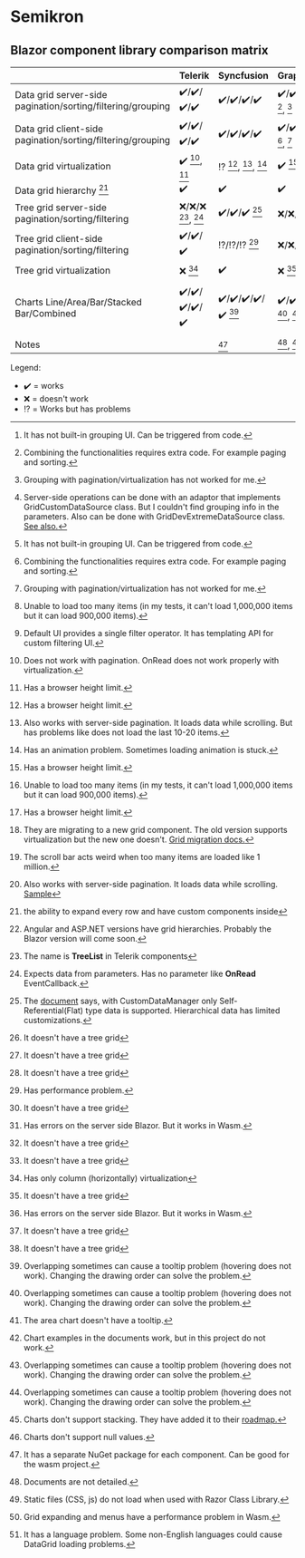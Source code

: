 # Semikron

## Blazor component library comparison matrix

||Telerik|Syncfusion|GrapeCity/C1|Infragistics|DevExpress|Radzen|
|-|-|-|-|-|-|-|
|Data grid server-side pagination/sorting/filtering/grouping|:heavy_check_mark:/:heavy_check_mark:/:heavy_check_mark:/:heavy_check_mark:|:heavy_check_mark:/:heavy_check_mark:/:heavy_check_mark:/:heavy_check_mark:|:heavy_check_mark:/:heavy_check_mark:/:heavy_check_mark:/:interrobang: [^c1_grid_group_ui], [^c1_grid_implementation], [^c1_grid_group_problem]|:x:/:x:/:x:/:x:|:heavy_check_mark:/:heavy_check_mark:/:heavy_check_mark:/:x: [^devexpress_grid_server_fetch]|:heavy_check_mark:/:heavy_check_mark:/:heavy_check_mark:/:x:|
|Data grid client-side pagination/sorting/filtering/grouping|:heavy_check_mark:/:heavy_check_mark:/:heavy_check_mark:/:heavy_check_mark:|:heavy_check_mark:/:heavy_check_mark:/:heavy_check_mark:/:heavy_check_mark:|:heavy_check_mark:/:heavy_check_mark:/:heavy_check_mark:/:interrobang: [^c1_grid_group_ui], [^c1_grid_implementation], [^c1_grid_group_problem]|:heavy_check_mark:/:heavy_check_mark:/:heavy_check_mark:/:heavy_check_mark: [^infragistics_grid_data_size_limit]|:heavy_check_mark:/:heavy_check_mark:/:heavy_check_mark:/:heavy_check_mark: [^devexpress_grid_filter_operators]|:heavy_check_mark:/:heavy_check_mark:/:heavy_check_mark:/:heavy_check_mark:|
|Data grid virtualization|:heavy_check_mark: [^telerik_virtualization], [^virtualization_limits]|:interrobang: [^virtualization_limits], [^syncfusion_virtualization], [^syncfusion_virt_anim_prob]|:heavy_check_mark: [^virtualization_limits]|:heavy_check_mark: [^infragistics_grid_data_size_limit]|:interrobang: [^virtualization_limits], [^devexpress_grid_virt_versions]|:heavy_check_mark: [^radzen_grid_virt_data_size], [^radzen_virtualization]|
|Data grid hierarchy [^hierarchy]|:heavy_check_mark:|:heavy_check_mark:|:heavy_check_mark:|:x: [^infragistics_grid_hierarchy]|:heavy_check_mark:|:heavy_check_mark:|
|Tree grid server-side pagination/sorting/filtering|:x:/:x:/:x: [^telerik_tree_grid_info], [^telerik_tree_grid]|:heavy_check_mark:/:heavy_check_mark:/:heavy_check_mark: [^syncfusion_tree_grid_server_side]|:x:/:x:/:x: [^no_tree_grid]|:x:/:x:/:x:/:x:|:x:/:x:/:x: [^no_tree_grid]|:x:/:x:/:x: [^no_tree_grid]|
|Tree grid client-side pagination/sorting/filtering|:heavy_check_mark:/:heavy_check_mark:/:heavy_check_mark:|:interrobang:/:interrobang:/:interrobang: [^performance_problem]|:x:/:x:/:x: [^no_tree_grid]|:interrobang:/:interrobang:/:interrobang: [^infragistics_tree_grid_server_blazor]|:x:/:x:/:x: [^no_tree_grid]|:x:/:x:/:x: [^no_tree_grid]|
|Tree grid virtualization|:x: [^telerik_tree_grid_virtualization]|:heavy_check_mark:|:x: [^no_tree_grid]|:interrobang: [^infragistics_tree_grid_server_blazor]|:x:[^no_tree_grid]|:x:[^no_tree_grid]|
|Charts Line/Area/Bar/Stacked Bar/Combined|:heavy_check_mark:/:heavy_check_mark:/:heavy_check_mark:/:heavy_check_mark:/:heavy_check_mark:|:heavy_check_mark:/:heavy_check_mark:/:heavy_check_mark:/:heavy_check_mark:/:heavy_check_mark: [^chart_order_overlap]|:heavy_check_mark:/:heavy_check_mark:/:heavy_check_mark:/:heavy_check_mark:/:heavy_check_mark: [^chart_order_overlap], [^c1_chart_area_no_tooltip]|:interrobang:/:interrobang:/:interrobang:/:interrobang:/:interrobang: [^infragistics_charts_dont_work]|:heavy_check_mark:/:heavy_check_mark:/:heavy_check_mark:/:heavy_check_mark:/:heavy_check_mark: [^chart_order_overlap]|:heavy_check_mark:/:heavy_check_mark:/:heavy_check_mark:/:x:/:heavy_check_mark: [^chart_order_overlap], [^radzen_bar_chart_no_stacking], [^radzen_chart_null_values]|
|Notes||[^syncfusion]|[^c1_bad_docs], [^c1_static_file_problem], [^c1_wasm_performance_problem]|[^infragistics_lang_problem]|||

Legend:
- :heavy_check_mark: = works
- :x: = doesn't work
- :interrobang: = Works but has problems

[^hierarchy]: the ability to expand every row and have custom components inside
[^performance_problem]: Has performance problem.
[^chart_order_overlap]: Overlapping sometimes can cause a tooltip problem (hovering does not work). Changing the drawing order can solve the problem.
[^no_tree_grid]: It doesn't have a tree grid
[^telerik_virtualization]: Does not work with pagination. OnRead does not work properly with virtualization.
[^virtualization_limits]: Has a browser height limit.
[^telerik_tree_grid_info]: The name is **TreeList** in Telerik components
[^telerik_tree_grid]: Expects data from parameters. Has no parameter like **OnRead** EventCallback.
[^telerik_tree_grid_virtualization]: Has only column (horizontally) virtualization
[^syncfusion]: It has a separate NuGet package for each component. Can be good for the wasm project.
[^syncfusion_virtualization]: Also works with server-side pagination. It loads data while scrolling. But has problems like does not load the last 10-20 items.
[^syncfusion_virt_anim_prob]: Has an animation problem. Sometimes loading animation is stuck.
[^syncfusion_tree_grid_server_side]: The [document](https://blazor.syncfusion.com/documentation/treegrid/custom-binding) says, with CustomDataManager only Self-Referential(Flat) type data is supported. Hierarchical data has limited customizations.
[^c1_chart_area_no_tooltip]: The area chart doesn't have a tooltip.
[^c1_grid_group_ui]: It has not built-in grouping UI. Can be triggered from code.
[^c1_grid_group_problem]: Grouping with pagination/virtualization has not worked for me.
[^c1_bad_docs]: Documents are not detailed.
[^c1_grid_implementation]: Combining the functionalities requires extra code. For example paging and sorting.
[^c1_static_file_problem]: Static files (CSS, js) do not load when used with Razor Class Library.
[^c1_wasm_performance_problem]: Grid expanding and menus have a performance problem in Wasm.
[^infragistics_lang_problem]: It has a language problem. Some non-English languages could cause DataGrid loading problems.
[^infragistics_grid_data_size_limit]: Unable to load too many items (in my tests, it can't load 1,000,000 items but it can load 900,000 items).
[^infragistics_grid_hierarchy]: Angular and ASP.NET versions have grid hierarchies. Probably the Blazor version will come soon.
[^infragistics_tree_grid_server_blazor]: Has errors on the server side Blazor. But it works in Wasm.
[^infragistics_charts_dont_work]: Chart examples in the documents work, but in this project do not work.
[^devexpress_grid_filter_operators]: Default UI provides a single filter operator. It has templating API for custom filtering UI.
[^devexpress_grid_virt_versions]: They are migrating to a new grid component. The old version supports virtualization but the new one doesn't. [Grid migration docs.](https://docs.devexpress.com/Blazor/403162/grid/migrate-from-data-grid-to-grid)
[^devexpress_grid_server_fetch]: Server-side operations can be done with an adaptor that implements GridCustomDataSource class. But I couldn't find grouping info in the parameters. Also can be done with GridDevExtremeDataSource class. [See also.](https://docs.devexpress.com/Blazor/403737/grid/bind-to-data#queryable-collections-as-http-services)
[^radzen_grid_virt_data_size]: The scroll bar acts weird when too many items are loaded like 1 million.
[^radzen_virtualization]: Also works with server-side pagination. It loads data while scrolling. [Sample](https://blazor.radzen.com/datagrid-virtualization-loaddata)
[^radzen_bar_chart_no_stacking]: Charts don't support stacking. They have added it to their [roadmap.](https://www.radzen.com/documentation/roadmap/#blazor-chart-improvements)
[^radzen_chart_null_values]: Charts don't support null values.

